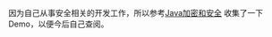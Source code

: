 因为自己从事安全相关的开发工作，所以参考[Java加密和安全](https://www.liaoxuefeng.com/wiki/1252599548343744/1255943717668160)
收集了一下Demo，以便今后自己查阅。